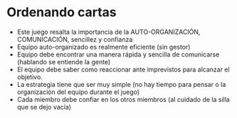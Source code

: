 Ordenando cartas
======
* Este juego resalta la importancia de la AUTO-ORGANIZACIÓN, COMUNICACIÓN, sencillez y confianza
* Equipo auto-organizado es realmente eficiente (sin gestor)
* Equipo debe encontrar una manera rápida y sencilla de comunicarse (hablando se entiende la gente)
* El equipo debe saber como reaccionar ante imprevistos para alcanzar el objetivo.
* La estrategia tiene que ser muy simple (no hay tiempo para pensar o la organización del equipo durante el juego)
* Cada miembro debe confiar en los otros miembros (al cuidado de la silla que se dejo vacía)
